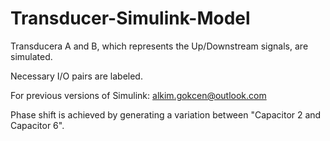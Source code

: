 # Transducer-Simulink-Model

Transducera A and B, which represents the Up/Downstream signals, are simulated.

Necessary I/O pairs are labeled.

For previous versions of Simulink: alkim.gokcen@outlook.com

Phase shift is achieved by generating a variation between "Capacitor 2 and Capacitor 6".
